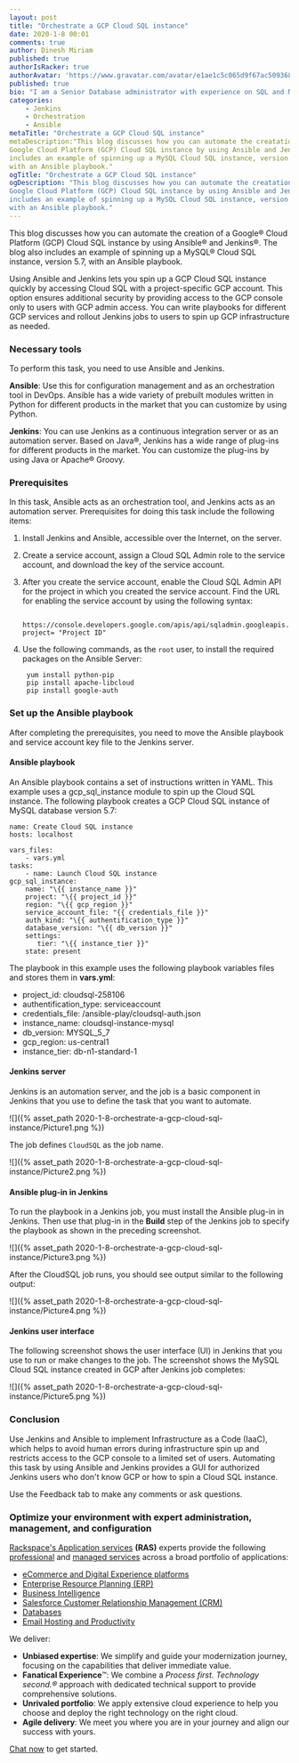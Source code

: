 ```yaml
---
layout: post
title: "Orchestrate a GCP Cloud SQL instance"
date: 2020-1-8 00:01
comments: true
author: Dinesh Miriam
published: true
authorIsRacker: true
authorAvatar: 'https://www.gravatar.com/avatar/e1ae1c5c065d9f67ac50936847f2b83d'
published: true
bio: "I am a Senior Database administrator with experience on SQL and NoSQL databases."
categories:
    - Jenkins
    - Orchestration
    - Ansible
metaTitle: "Orchestrate a GCP Cloud SQL instance"
metaDescription:"This blog discusses how you can automate the creatation of a
Google Cloud Platform (GCP) Cloud SQL instance by using Ansible and Jenkins, and
includes an example of spinning up a MySQL Cloud SQL instance, version 5.7,
with an Ansible playbook."
ogTitle: "Orchestrate a GCP Cloud SQL instance"
ogDescription: "This blog discusses how you can automate the creatation of a
Google Cloud Platform (GCP) Cloud SQL instance by using Ansible and Jenkins, and
includes an example of spinning up a MySQL Cloud SQL instance, version 5.7,
with an Ansible playbook."
---
```


This blog discusses how you can automate the creation of a Google&reg; Cloud
Platform (GCP) Cloud SQL instance by using Ansible&reg; and Jenkins&reg;. The blog also
includes an example of spinning up a MySQL&reg; Cloud SQL instance, version 5.7,
with an Ansible playbook.

<!-- more -->

Using Ansible and Jenkins lets you spin up  a GCP Cloud SQL instance quickly by
accessing Cloud SQL with a project-specific GCP account. This option ensures
additional security by providing access to the GCP console only to users with
GCP admin access. You can write playbooks for different GCP services and rollout
Jenkins jobs to users to spin up GCP infrastructure as needed.

### Necessary tools

To perform this task, you need to use Ansible and Jenkins.

**Ansible**: Use this for configuration management and as an orchestration tool
in DevOps. Ansible has a wide variety of prebuilt modules written in Python for
different products in the market that you can customize by using Python.

**Jenkins**: You can use Jenkins as a continuous integration server or as an
automation server. Based on Java&reg;, Jenkins has a wide range of plug-ins for
different products in the market. You can customize the plug-ins by using Java
or Apache&reg; Groovy.

### Prerequisites

In this task, Ansible acts as an orchestration tool, and Jenkins acts as an
automation server. Prerequisites for doing this task include the following
items:

1. Install Jenkins and Ansible, accessible over the Internet, on the server.

2. Create a service account, assign a Cloud SQL Admin role to the service
   account, and download the key of the service account.

3. After you create the service account, enable the Cloud SQL Admin API for the
   project in which you created the service account. Find the URL for enabling
   the service account by using the following syntax:

        https://console.developers.google.com/apis/api/sqladmin.googleapis.com/overview?project= "Project ID"

4. Use the following commands, as the `root` user, to install the required
   packages on the Ansible Server:

        yum install python-pip
        pip install apache-libcloud
        pip install google-auth

### Set up the Ansible playbook

After completing the prerequisites, you need to move the Ansible playbook and
service account key file to the Jenkins server.

#### Ansible playbook

An Ansible playbook contains a set of instructions written in YAML. This example
uses a gcp\_sql\_instance module to spin up the Cloud SQL instance. The
following playbook creates a GCP Cloud SQL instance of MySQL database version 5.7:

    name: Create Cloud SQL instance
    hosts: localhost

    vars_files:
        - vars.yml
    tasks:
        - name: Launch Cloud SQL instance
    gcp_sql_instance:
        name: "\{{ instance_name }}"
        project: "\{{ project_id }}"
        region: "\{{ gcp_region }}"
        service_account_file: "{{ credentials_file }}"
        auth_kind: "\{{ authentification_type }}"
        database_version: "\{{ db_version }}"
        settings:
           tier: "\{{ instance_tier }}"
        state: present

The playbook in this example uses the following playbook variables files and
stores them in **vars.yml**:

-  project\_id: cloudsql-258106
-  authentification\_type: serviceaccount
-  credentials\_file: /ansible-play/cloudsql-auth.json
-  instance\_name: cloudsql-instance-mysql
-  db\_version: MYSQL\_5\_7
-  gcp\_region: us-central1
-  instance\_tier: db-n1-standard-1

#### Jenkins server

Jenkins is an automation server, and the job is a basic component in Jenkins
that you use to define the task that you want to automate.

![]({% asset_path 2020-1-8-orchestrate-a-gcp-cloud-sql-instance/Picture1.png %})

The job defines `CloudSQL` as the job name.

![]({% asset_path 2020-1-8-orchestrate-a-gcp-cloud-sql-instance/Picture2.png %})

#### Ansible plug-in in Jenkins

To run the playbook in a Jenkins job, you must install the Ansible plug-in in
Jenkins. Then use that plug-in in the **Build** step of the Jenkins job to specify
the playbook as shown in the preceding screenshot.

![]({% asset_path 2020-1-8-orchestrate-a-gcp-cloud-sql-instance/Picture3.png %})

After the CloudSQL job runs, you should see output similar to the following
output:

![]({% asset_path 2020-1-8-orchestrate-a-gcp-cloud-sql-instance/Picture4.png %})

#### Jenkins user interface

The following screenshot shows the user interface (UI) in Jenkins that you use
to run or make changes to the job. The screenshot shows the MySQL Cloud SQL
instance created in GCP after Jenkins job completes:

![]({% asset_path 2020-1-8-orchestrate-a-gcp-cloud-sql-instance/Picture5.png %})

### Conclusion

Use Jenkins and Ansible to implement Infrastructure as a Code (IaaC), which
helps to avoid human errors during infrastructure spin up and restricts access
to the GCP console to a limited set of users. Automating this task by using
Ansible and Jenkins provides a GUI for authorized Jenkins users who don't know
GCP or how to spin a Cloud SQL instance.

Use the Feedback tab to make any comments or ask questions.

### Optimize your environment with expert administration, management, and configuration

[Rackspace's Application services](https://www.rackspace.com/application-management/managed-services)
**(RAS)** experts provide the following [professional](https://www.rackspace.com/application-management/professional-services)
and
[managed services](https://www.rackspace.com/application-management/managed-services) across
a broad portfolio of applications:

- [eCommerce and Digital Experience platforms](https://www.rackspace.com/ecommerce-digital-experience)
- [Enterprise Resource Planning (ERP)](https://www.rackspace.com/erp)
- [Business Intelligence](https://www.rackspace.com/business-intelligence)
- [Salesforce Customer Relationship Management (CRM)](https://www.rackspace.com/salesforce-managed-services)
- [Databases](https://www.rackspace.com/dba-services)
- [Email Hosting and Productivity](https://www.rackspace.com/email-hosting)

We deliver:

- **Unbiased expertise**: We simplify and guide your modernization journey,
focusing on the capabilities that deliver immediate value.
- **Fanatical Experience**&trade;: We combine a *Process first. Technology second.&reg;*
approach with dedicated technical support to provide comprehensive solutions.
- **Unrivaled portfolio**: We apply extensive cloud experience to help you
choose and deploy the right technology on the right cloud.
- **Agile delivery**: We meet you where you are in your journey and align
our success with yours.

[Chat now](https://www.rackspace.com/#chat) to get started.

